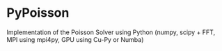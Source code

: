 # PyPoisson
Implementation of the Poisson Solver using Python (numpy, scipy + FFT, MPI using mpi4py, GPU using Cu-Py or Numba)
